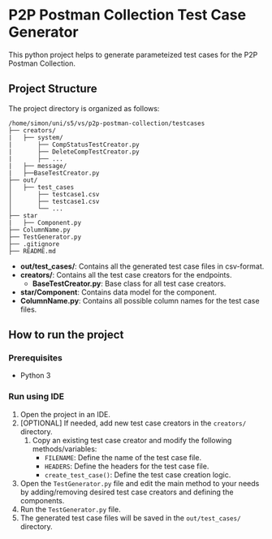 # P2P Postman Collection Test Case Generator
This python project helps to generate parameteized test cases for the P2P Postman Collection. 
## Project Structure
The project directory is organized as follows:

```
/home/simon/uni/s5/vs/p2p-postman-collection/testcases
├── creators/
|   ├── system/
|       ├── CompStatusTestCreator.py
|       ├── DeleteCompTestCreator.py
|       ├── ...
|   ├── message/
|   ├──BaseTestCreator.py
├── out/
│   ├── test_cases
│       ├── testcase1.csv
│       ├── testcase1.csv
│       └── ...
├── star
|   ├── Component.py
├── ColumnName.py
├── TestGenerator.py
├── .gitignore
├── README.md
```

- **out/test_cases/**: Contains all the generated test case files in csv-format.
- **creators/**: Contains all the test case creators for the endpoints.
    - **BaseTestCreator.py**: Base class for all test case creators.
- **star/Component**: Contains data model for the component.
- **ColumnName.py**: Contains all possible column names for the test case files.

## How to run the project
### Prerequisites
- Python 3
### Run using IDE
1. Open the project in an IDE.
2. [OPTIONAL] If needed, add new test case creators in the `creators/` directory.
    1. Copy an existing test case creator and modify the following methods/variables:
        - `FILENAME`: Define the name of the test case file.
        - `HEADERS`: Define the headers for the test case file.
        - `create_test_case()`: Define the test case creation logic.
3. Open the `TestGenerator.py` file and edit the main method to your needs by adding/removing desired test case creators and defining the components.
4. Run the `TestGenerator.py` file.
5. The generated test case files will be saved in the `out/test_cases/` directory.